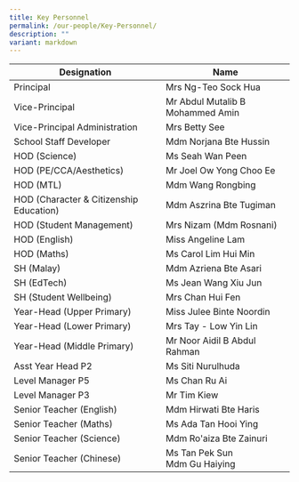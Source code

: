 ```yaml
---
title: Key Personnel
permalink: /our-people/Key-Personnel/
description: ""
variant: markdown
---
```

| Designation  | Name| 
| -------- | -------- | 
|  Principal  |    Mrs Ng-Teo Sock Hua  | 
| Vice-Principal | Mr Abdul Mutalib B Mohammed Amin 
| Vice-Principal Administration | Mrs Betty See
| School Staff Developer | Mdm Norjana Bte Hussin
| HOD (Science) | Ms Seah Wan Peen
| HOD (PE/CCA/Aesthetics) | Mr Joel Ow Yong Choo Ee
| HOD (MTL) | Mdm Wang Rongbing
| HOD (Character &amp; Citizenship Education) | Mdm Aszrina Bte Tugiman
| HOD (Student Management) | Mrs Nizam (Mdm Rosnani)
| HOD (English) | Miss Angeline Lam
| HOD (Maths) | Ms Carol Lim Hui Min
| SH (Malay) | Mdm Azriena Bte Asari
| SH (EdTech) | Ms Jean Wang Xiu Jun 
| SH (Student Wellbeing) | Mrs Chan Hui Fen
| Year-Head (Upper Primary)| Miss Julee Binte Noordin
| Year-Head (Lower Primary) | Mrs Tay - Low Yin Lin
| Year-Head (Middle Primary)| Mr Noor Aidil B Abdul Rahman
| Asst Year Head P2 | Ms Siti Nurulhuda
| Level Manager P5 | Ms Chan Ru Ai
| Level Manager P3 | Mr Tim Kiew
| Senior Teacher (English) | Mdm Hirwati Bte Haris
| Senior Teacher (Maths) | Ms Ada Tan Hooi Ying
| Senior Teacher (Science) | Mdm Ro'aiza Bte Zainuri
| Senior Teacher (Chinese) | Ms Tan Pek Sun <br> Mdm Gu Haiying